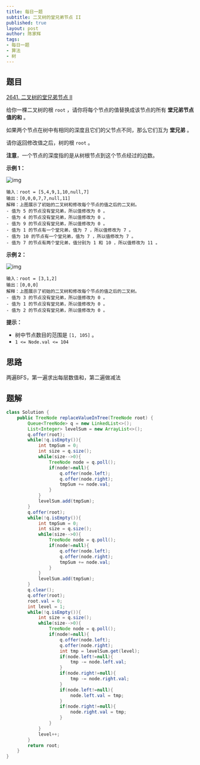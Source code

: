 ```yaml
---
title: 每日一题
subtitle: 二叉树的堂兄弟节点 II
published: true
layout: post
author: 陈家辉
tags:
- 每日一题
- 算法
- 树
---
```


## 题目

[2641. 二叉树的堂兄弟节点 II](https://leetcode.cn/problems/cousins-in-binary-tree-ii/)

给你一棵二叉树的根 `root` ，请你将每个节点的值替换成该节点的所有 **堂兄弟节点值的和** 。

如果两个节点在树中有相同的深度且它们的父节点不同，那么它们互为 **堂兄弟** 。

请你返回修改值之后，树的根 `root` 。

**注意**，一个节点的深度指的是从树根节点到这个节点经过的边数。

 

**示例 1：**

![img](https://assets.leetcode.com/uploads/2023/01/11/example11.png)

```
输入：root = [5,4,9,1,10,null,7]
输出：[0,0,0,7,7,null,11]
解释：上图展示了初始的二叉树和修改每个节点的值之后的二叉树。
- 值为 5 的节点没有堂兄弟，所以值修改为 0 。
- 值为 4 的节点没有堂兄弟，所以值修改为 0 。
- 值为 9 的节点没有堂兄弟，所以值修改为 0 。
- 值为 1 的节点有一个堂兄弟，值为 7 ，所以值修改为 7 。
- 值为 10 的节点有一个堂兄弟，值为 7 ，所以值修改为 7 。
- 值为 7 的节点有两个堂兄弟，值分别为 1 和 10 ，所以值修改为 11 。
```

**示例 2：**

![img](https://assets.leetcode.com/uploads/2023/01/11/diagram33.png)

```
输入：root = [3,1,2]
输出：[0,0,0]
解释：上图展示了初始的二叉树和修改每个节点的值之后的二叉树。
- 值为 3 的节点没有堂兄弟，所以值修改为 0 。
- 值为 1 的节点没有堂兄弟，所以值修改为 0 。
- 值为 2 的节点没有堂兄弟，所以值修改为 0 。
```

 

**提示：**

- 树中节点数目的范围是 `[1, 105]` 。
- `1 <= Node.val <= 104`

## 思路

两遍BFS，第一遍求出每层数值和，第二遍做减法

## 题解

```java
class Solution {
    public TreeNode replaceValueInTree(TreeNode root) {
        Queue<TreeNode> q = new LinkedList<>();
        List<Integer> levelSum = new ArrayList<>();
        q.offer(root);
        while(!q.isEmpty()){
            int tmpSum = 0;
            int size = q.size();
            while(size-->0){
                TreeNode node = q.poll();
                if(node!=null){
                    q.offer(node.left);
                    q.offer(node.right);
                    tmpSum += node.val;
                }
            }
            levelSum.add(tmpSum);
        }
        q.offer(root);
        while(!q.isEmpty()){
            int tmpSum = 0;
            int size = q.size();
            while(size-->0){
                TreeNode node = q.poll();
                if(node!=null){
                    q.offer(node.left);
                    q.offer(node.right);
                    tmpSum += node.val;
                }
            }
            levelSum.add(tmpSum);
        }
        q.clear();
        q.offer(root);
        root.val = 0;
        int level = 1;
        while(!q.isEmpty()){
            int size = q.size();
            while(size-->0){
                TreeNode node = q.poll();
                if(node!=null){
                    q.offer(node.left);
                    q.offer(node.right);
                    int tmp = levelSum.get(level);
                    if(node.left!=null){
                        tmp -= node.left.val;
                    }
                    if(node.right!=null){
                        tmp -= node.right.val;
                    }
                    if(node.left!=null){
                        node.left.val = tmp;
                    }
                    if(node.right!=null){
                        node.right.val = tmp;
                    }
                }
            }
            level++;
        }
        return root;
    }
}
```

